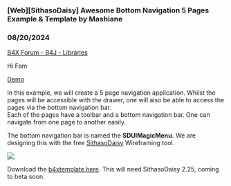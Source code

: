### [Web][SithasoDaisy] Awesome Bottom Navigation 5 Pages Example & Template by Mashiane
### 08/20/2024
[B4X Forum - B4J - Libraries](https://www.b4x.com/android/forum/threads/162621/)

Hi Fam  
  
[Demo](https://sithaso-daisy-5-page-navigation.vercel.app/)  
  
In this example, we will create a 5 page navigation application. Whilst the pages will be accessible with the drawer, one will also be able to access the pages via the bottom navigation bar.  
Each of the pages have a toolbar and a bottom navigation bar. One can navigate from one page to another easily.  
  
The bottom navigation bar is named the **SDUIMagicMenu.** We are designing this with the free [SithasoDaisy](https://www.b4x.com/android/forum/threads/web-sithasodaisy-wireframes-unleash-the-force-of-ultimate-web-mobileapp-design.161039/#content) Wireframing tool.  
  
![](https://www.b4x.com/android/forum/attachments/156201)  
  
Download the [b4xtemplate here](https://terabox.com/s/1DuT6Gq04xipygFLPiaXBXQ). This will need SithasoDaisy 2.25, coming to beta soon.